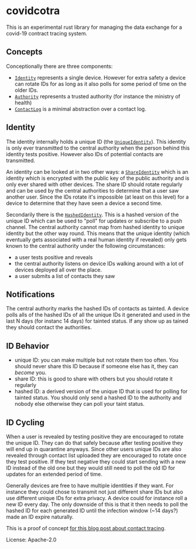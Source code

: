 # covidcotra

This is an experimental rust library for managing the data exchange for a
covid-19 contract tracing system.

## Concepts

Conceptionally there are three components:

- [`Identity`](https://docs.rs/covidcotra/latest/covidcotra/struct.Identity.html) represents a single device.  However
  for extra safety a device can rotate IDs for as long as it also polls
  for some period of time on the older IDs.
- [`Authority`](https://docs.rs/covidcotra/latest/covidcotra/struct.Authority.html) represents a trusted authority
  (for instance the ministry of health)
- [`ContactLog`](https://docs.rs/covidcotra/latest/covidcotra/struct.ContactLog.html) is a minimal abstraction over a
  contact log.

## Identity

The identity internally holds a unique ID (the
[`UniqueIdentity`](https://docs.rs/covidcotra/latest/covidcotra/struct.UniqueIdentity.html)).  This identity is only ever
transmitted to the central authority when the person behind this identity
tests positive.  However also IDs of potential contacts are transmitted.

An identity can be looked at in two other ways: a
[`ShareIdentity`](https://docs.rs/covidcotra/latest/covidcotra/struct.ShareIdentity.html) which is an identity which
is encrypted with the public key of the public authority and is only ever
shared with other devices.  The share ID should rotate regularly and can
be used by the central authorities to determine that a user saw another user.
Since the IDs rotate it's impossible (at least on this level) for a device
to determine that they have seen a device a second time.

Secondarily there is the [`HashedIdentity`](https://docs.rs/covidcotra/latest/covidcotra/struct.HashedIdentity.html).
This is a hashed version of the unique ID which can be used to "poll" for
updates or subscribe to a push channel.  The central authority cannot map
from hashed identity to unique identity but the other way round.  This means
that the unique identity (which eventually gets associated with a real human
identity if revealed) only gets known to the central authority under the
following circumstances:

- a user tests positive and reveals
- the central authority listens on device IDs walking around with a lot of
  devices deployed all over the place.
- a user submits a list of contacts they saw

## Notifications

The central authority marks the hashed IDs of contacts as tainted.  A
device polls alls of the hashed IDs of all the unique IDs it generated and
used in the last N days (for instanc 14 days) for tainted status.  If any
show up as tained they should contact the authorities.

## ID Behavior

* unique ID: you can make multiple but not rotate them too often.  You should
  never share this ID because if someone else has it, they can *become* you.
* share ID: this is good to share with others but you should rotate it regularly
* hashed ID: a derived version of the unique ID that is used for polling for
  tainted status.  You should only send a hashed ID to the authority and nobody
  else otherwise they can poll your taint status.

## ID Cycling

When a user is revealed by testing positive they are encouraged to rotate
the unique ID.  They can do that safely because after testing positive they
will end up in quarantine anyways.  Since other users unique IDs are also
revealed through contact list uploaded they are encouraged to rotate once
they test positive.  If they test negative they could start sending with a
new ID instead of the old one but they would still need to poll the old ID
for updates for an extended period of time.

Generally devices are free to have multiple identities if they want.  For
instance they could chose to transmit not just different share IDs but also
use different unique IDs for extra privacy.  A device could for instance
roll a new ID every day.  The only downside of this is that it then needs
to poll the hashed ID for each generated ID until the infection window
(~14 days?) made an ID expire naturally.

This is a proof of concept [for this blog post about contact
tracing](https://lucumr.pocoo.org/2020/4/3/contact-tracing/).

License: Apache-2.0
